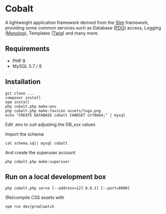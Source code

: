 # Cobalt

A lightweight application framework derived from the [Slim][slim]
framework, providing some common services such as Database
([PDO][pdo]) access, Logging ([Monolog][monolog]), Templates
([Twig][twig]) and many more.

[slim]: https://www.slimframework.com/
[pdo]: https://www.php.net/manual/en/book.pdo.php
[monolog]: https://seldaek.github.io/monolog/
[twig]: https://twig.symfony.com/

## Requirements

* PHP 8
* MySQL 5.7 / 8

## Installation

~~~
git clone ...
composer install
npm install
php cobalt.php make:env
php cobalt.php make:favicon assets/logo.png
echo "CREATE DATABASE cobalt CHARSET utf8mb4;" | mysql
~~~

Edit .env to suit adjusting the DB_xxx values

Import the schema
~~~
cat schema.sql| mysql cobalt
~~~

And create the superuser account
~~~
php cobalt.php make:superuser
~~~

## Run on a local development box

~~~
php cobalt.php serve [--address=127.0.0.1] [--port=8000]
~~~

(Re)compile CSS assets with
~~~
npm run dev|prod|watch
~~~
